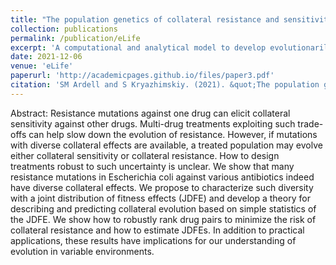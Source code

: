 ```yaml
---
title: "The population genetics of collateral resistance and sensitivity"
collection: publications
permalink: /publication/eLife
excerpt: 'A computational and analytical model to develop evolutionarily informed multi-antibiotic treatments.'
date: 2021-12-06
venue: 'eLife'
paperurl: 'http://academicpages.github.io/files/paper3.pdf'
citation: 'SM Ardell and S Kryazhimskiy. (2021). &quot;The population genetics of collateral resistance and sensitivity.&quot; <i>eLife</i>.'
---
```


Abstract: Resistance mutations against one drug can elicit collateral sensitivity against other drugs. Multi-drug treatments exploiting such trade-offs can help slow down the evolution of resistance. However, if mutations with diverse collateral effects are available, a treated population may evolve either collateral sensitivity or collateral resistance. How to design treatments robust to such uncertainty is unclear. We show that many resistance mutations in Escherichia coli against various antibiotics indeed have diverse collateral effects. We propose to characterize such diversity with a joint distribution of fitness effects (JDFE) and develop a theory for describing and predicting collateral evolution based on simple statistics of the JDFE. We show how to robustly rank drug pairs to minimize the risk of collateral resistance and how to estimate JDFEs. In addition to practical applications, these results have implications for our understanding of evolution in variable environments.
